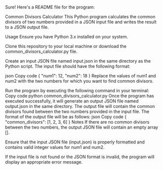 
Sure! Here's a README file for the program:

Common Divisors Calculator
This Python program calculates the common divisors of two numbers provided in a JSON input file and writes the result to a JSON output file.

Usage
Ensure you have Python 3.x installed on your system.

Clone this repository to your local machine or download the common_divisors_calculator.py file.

Create an input JSON file named input.json in the same directory as the Python script. The input file should have the following format:

json
Copy code
{
  "num1": 12,
  "num2": 18
}
Replace the values of num1 and num2 with the two numbers for which you want to find common divisors.

Run the program by executing the following command in your terminal:
Copy code
python common_divisors_calculator.py
Once the program has executed successfully, it will generate an output JSON file named output.json in the same directory. The output file will contain the common divisors found between the two numbers provided in the input file. The format of the output file will be as follows:
json
Copy code
{
  "common_divisors": [1, 2, 3, 6]
}
Notes
If there are no common divisors between the two numbers, the output JSON file will contain an empty array [].

Ensure that the input JSON file (input.json) is properly formatted and contains valid integer values for num1 and num2.

If the input file is not found or the JSON format is invalid, the program will display an appropriate error message.
